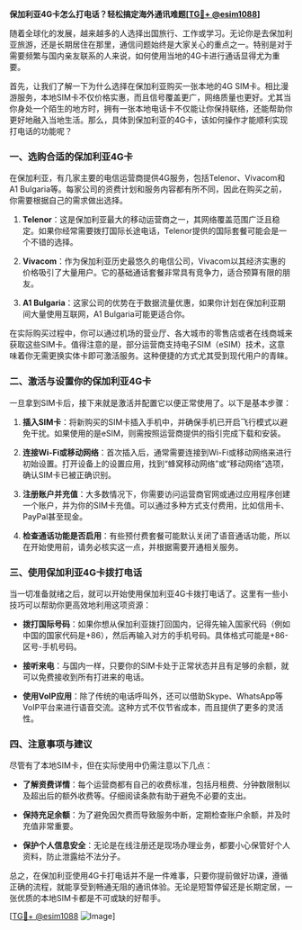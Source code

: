 **保加利亚4G卡怎么打电话？轻松搞定海外通讯难题[[TG💪+ @esim1088](https://t.me/s/esim1088)]**

随着全球化的发展，越来越多的人选择出国旅行、工作或学习。无论你是去保加利亚旅游，还是长期居住在那里，通信问题始终是大家关心的重点之一。特别是对于需要频繁与国内亲友联系的人来说，如何使用当地的4G卡进行通话显得尤为重要。

首先，让我们了解一下为什么选择在保加利亚购买一张本地的4G SIM卡。相比漫游服务，本地SIM卡不仅价格实惠，而且信号覆盖更广，网络质量也更好。尤其当你身处一个陌生的地方时，拥有一张本地电话卡不仅能让你保持联络，还能帮助你更好地融入当地生活。那么，具体到保加利亚的4G卡，该如何操作才能顺利实现打电话的功能呢？

### 一、选购合适的保加利亚4G卡

在保加利亚，有几家主要的电信运营商提供4G服务，包括Telenor、Vivacom和A1 Bulgaria等。每家公司的资费计划和服务内容都有所不同，因此在购买之前，你需要根据自己的需求做出选择。

1. **Telenor**：这是保加利亚最大的移动运营商之一，其网络覆盖范围广泛且稳定。如果你经常需要拨打国际长途电话，Telenor提供的国际套餐可能会是一个不错的选择。
   
2. **Vivacom**：作为保加利亚历史最悠久的电信公司，Vivacom以其经济实惠的价格吸引了大量用户。它的基础通话套餐非常具有竞争力，适合预算有限的朋友。

3. **A1 Bulgaria**：这家公司的优势在于数据流量优惠，如果你计划在保加利亚期间大量使用互联网，A1 Bulgaria可能更适合你。

在实际购买过程中，你可以通过机场的营业厅、各大城市的零售店或者在线商城来获取这些SIM卡。值得注意的是，部分运营商支持电子SIM（eSIM）技术，这意味着你无需更换实体卡即可激活服务。这种便捷的方式尤其受到现代用户的青睐。

### 二、激活与设置你的保加利亚4G卡

一旦拿到SIM卡后，接下来就是激活并配置它以便正常使用了。以下是基本步骤：

1. **插入SIM卡**：将新购买的SIM卡插入手机中，并确保手机已开启飞行模式以避免干扰。如果使用的是eSIM，则需按照运营商提供的指引完成下载和安装。

2. **连接Wi-Fi或移动网络**：首次插入后，通常需要连接到Wi-Fi或移动网络来进行初始设置。打开设备上的设置应用，找到“蜂窝移动网络”或“移动网络”选项，确认SIM卡已被正确识别。

3. **注册账户并充值**：大多数情况下，你需要访问运营商官网或通过应用程序创建一个账户，并为你的SIM卡充值。可以通过多种方式支付费用，比如信用卡、PayPal甚至现金。

4. **检查通话功能是否启用**：有些预付费套餐可能默认关闭了语音通话功能，所以在开始使用前，请务必核实这一点，并根据需要开通相关服务。

### 三、使用保加利亚4G卡拨打电话

当一切准备就绪之后，就可以开始使用保加利亚4G卡拨打电话了。这里有一些小技巧可以帮助你更高效地利用这项资源：

- **拨打国际号码**：如果你想从保加利亚拨打回国内，记得先输入国家代码（例如中国的国家代码是+86），然后再输入对方的手机号码。具体格式可能是+86-区号-手机号码。

- **接听来电**：与国内一样，只要你的SIM卡处于正常状态并且有足够的余额，就可以免费接收到所有打进来的电话。

- **使用VoIP应用**：除了传统的电话呼叫外，还可以借助Skype、WhatsApp等VoIP平台来进行语音交流。这种方式不仅节省成本，而且提供了更多的灵活性。

### 四、注意事项与建议

尽管有了本地SIM卡，但在实际使用中仍需注意以下几点：

- **了解资费详情**：每个运营商都有自己的收费标准，包括月租费、分钟数限制以及超出后的额外收费等。仔细阅读条款有助于避免不必要的支出。

- **保持充足余额**：为了避免因欠费而导致服务中断，定期检查账户余额，并及时充值非常重要。

- **保护个人信息安全**：无论是在线注册还是现场办理业务，都要小心保管好个人资料，防止泄露给不法分子。

总之，在保加利亚使用4G卡打电话并不是一件难事，只要你提前做好功课，遵循正确的流程，就能享受到畅通无阻的通讯体验。无论是短暂停留还是长期定居，一张优质的本地SIM卡都是不可或缺的好帮手。

[[TG💪+ @esim1088](https://t.me/s/esim1088) ![Image](https://i.postimg.cc/4NQfJmqS/Snipaste-2025-05-13-00-14-12.png)]